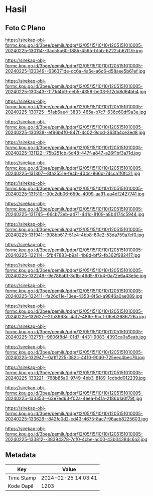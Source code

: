 # Hasil

## Foto C Plano

https://sirekap-obj-formc.kpu.go.id/3bee/pemilu/pdpr/12/05/15/10/10/1205151010005-20240225-130114--3ac55b60-f885-4595-b1bb-6222cb67ff7e.jpg

https://sirekap-obj-formc.kpu.go.id/3bee/pemilu/pdpr/12/05/15/10/10/1205151010005-20240225-130349--636371de-dc6a-4a5e-a6c6-d58aee5b61ef.jpg

https://sirekap-obj-formc.kpu.go.id/3bee/pemilu/pdpr/12/05/15/10/10/1205151010005-20240225-130543--1f71d4b9-eeb5-4356-be03-512dd8d64bb4.jpg

https://sirekap-obj-formc.kpu.go.id/3bee/pemilu/pdpr/12/05/15/10/10/1205151010005-20240225-130725--51ab6ae4-3833-465a-b7c7-636c60df9a3e.jpg

https://sirekap-obj-formc.kpu.go.id/3bee/pemilu/pdpr/12/05/15/10/10/1205151010005-20240225-130938--ef96b4f0-847f-4c02-9dcd-363fa4ce3ed8.jpg

https://sirekap-obj-formc.kpu.go.id/3bee/pemilu/pdpr/12/05/15/10/10/1205151010005-20240225-131122--75b251cb-5d48-447f-a847-a26f1bf3a71d.jpg

https://sirekap-obj-formc.kpu.go.id/3bee/pemilu/pdpr/12/05/15/10/10/1205151010005-20240225-131307--8fa2551e-fe4b-404c-866d-74cca1f0fc21.jpg

https://sirekap-obj-formc.kpu.go.id/3bee/pemilu/pdpr/12/05/15/10/10/1205151010005-20240225-131510--00c2db06-659c-4099-aa91-aa4df2427741.jpg

https://sirekap-obj-formc.kpu.go.id/3bee/pemilu/pdpr/12/05/15/10/10/1205151010005-20240225-131745--66cb73eb-a471-441d-8109-a8b4174c5944.jpg

https://sirekap-obj-formc.kpu.go.id/3bee/pemilu/pdpr/12/05/15/10/10/1205151010005-20240225-131941--908bb617-51e4-4bb8-80c2-53da759a7cf0.jpg

https://sirekap-obj-formc.kpu.go.id/3bee/pemilu/pdpr/12/05/15/10/10/1205151010005-20240225-132114--5fb47883-b9a1-4b8d-bff2-fb362f982417.jpg

https://sirekap-obj-formc.kpu.go.id/3bee/pemilu/pdpr/12/05/15/10/10/1205151010005-20240225-132249--9e786ab1-3c1b-46d5-97b4-0a72e6a43e5e.jpg

https://sirekap-obj-formc.kpu.go.id/3bee/pemilu/pdpr/12/05/15/10/10/1205151010005-20240225-132411--fa26d11e-13ee-4353-8f5d-a9846a0ae089.jpg

https://sirekap-obj-formc.kpu.go.id/3bee/pemilu/pdpr/12/05/15/10/10/1205151010005-20240225-132627--21b3963c-4a12-486e-9ccf-06eb2686726a.jpg

https://sirekap-obj-formc.kpu.go.id/3bee/pemilu/pdpr/12/05/15/10/10/1205151010005-20240225-132751--9606f8d4-01d7-4431-9083-4393ca0a5eab.jpg

https://sirekap-obj-formc.kpu.go.id/3bee/pemilu/pdpr/12/05/15/10/10/1205151010005-20240225-132947--0a1f1225-382c-4410-90d0-725eec4bec76.jpg

https://sirekap-obj-formc.kpu.go.id/3bee/pemilu/pdpr/12/05/15/10/10/1205151010005-20240225-133221--768b85a0-9749-4bb3-8189-1cdbdd012239.jpg

https://sirekap-obj-formc.kpu.go.id/3bee/pemilu/pdpr/12/05/15/10/10/1205151010005-20240225-133353--63e7ed63-f02a-4eea-b41a-2186b1a0f79f.jpg

https://sirekap-obj-formc.kpu.go.id/3bee/pemilu/pdpr/12/05/15/10/10/1205151010005-20240225-133626--842fc0d2-cd43-4675-8ac7-96aeb8225603.jpg

https://sirekap-obj-formc.kpu.go.id/3bee/pemilu/pdpr/12/05/15/10/10/1205151010005-20240225-133812--38394378-7cf0-4cbe-ad00-43b04384c6a3.jpg


## Metadata

| Key        | Value               |
| ---------- | ------------------- |
| Time Stamp | 2024-02-25 14:03:41 |
| Kode Dapil | 1203                |



